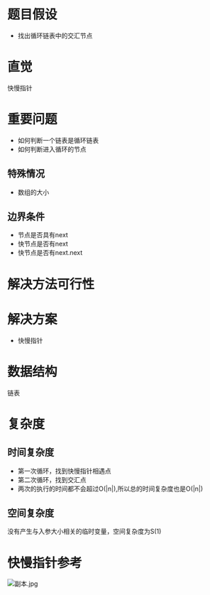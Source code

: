 # 题目假设
- 找出循环链表中的交汇节点
# 直觉
快慢指针
# 重要问题
- 如何判断一个链表是循环链表
- 如何判断进入循环的节点
## 特殊情况
- 数组的大小
## 边界条件
- 节点是否具有next
- 快节点是否有next
- 快节点是否有next.next
# 解决方法可行性
# 解决方案
- 快慢指针
# 数据结构
链表
# 复杂度
## 时间复杂度
- 第一次循环，找到快慢指针相遇点
- 第二次循环，找到交汇点
- 两次的执行的时间都不会超过O(|n|),所以总的时间复杂度也是O(|n|)
## 空间复杂度
没有产生与入参大小相关的临时变量，空间复杂度为S(1)

# 快慢指针参考
![副本.jpg](https://i.loli.net/2020/03/07/rJ1I68APdyxiaTW.jpg)